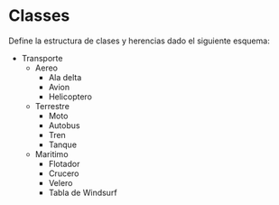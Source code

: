 # Classes

Define la estructura de clases y herencias dado el siguiente esquema:

* Transporte
  * Aereo
    * Ala delta
    * Avion
    * Helicoptero
  * Terrestre
    * Moto
    * Autobus
    * Tren
    * Tanque
  * Maritimo
      * Flotador
      * Crucero
      * Velero
      * Tabla de Windsurf
